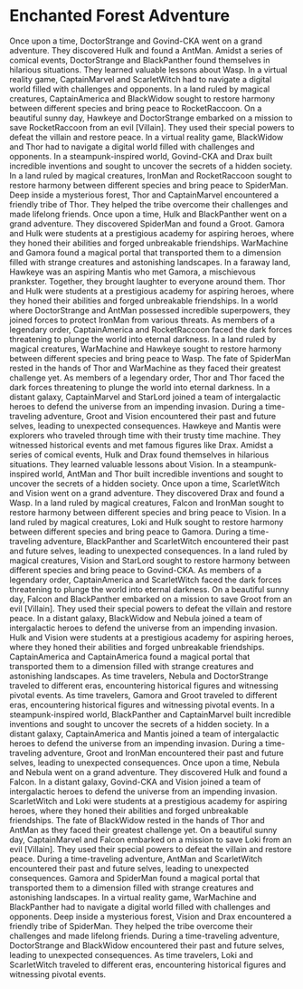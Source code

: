 # Enchanted Forest Adventure

Once upon a time, DoctorStrange and Govind-CKA went on a grand adventure. They discovered Hulk and found a AntMan.
Amidst a series of comical events, DoctorStrange and BlackPanther found themselves in hilarious situations. They learned valuable lessons about Wasp.
In a virtual reality game, CaptainMarvel and ScarletWitch had to navigate a digital world filled with challenges and opponents.
In a land ruled by magical creatures, CaptainAmerica and BlackWidow sought to restore harmony between different species and bring peace to RocketRaccoon.
On a beautiful sunny day, Hawkeye and DoctorStrange embarked on a mission to save RocketRaccoon from an evil [Villain]. They used their special powers to defeat the villain and restore peace.
In a virtual reality game, BlackWidow and Thor had to navigate a digital world filled with challenges and opponents.
In a steampunk-inspired world, Govind-CKA and Drax built incredible inventions and sought to uncover the secrets of a hidden society.
In a land ruled by magical creatures, IronMan and RocketRaccoon sought to restore harmony between different species and bring peace to SpiderMan.
Deep inside a mysterious forest, Thor and CaptainMarvel encountered a friendly tribe of Thor. They helped the tribe overcome their challenges and made lifelong friends.
Once upon a time, Hulk and BlackPanther went on a grand adventure. They discovered SpiderMan and found a Groot.
Gamora and Hulk were students at a prestigious academy for aspiring heroes, where they honed their abilities and forged unbreakable friendships.
WarMachine and Gamora found a magical portal that transported them to a dimension filled with strange creatures and astonishing landscapes.
In a faraway land, Hawkeye was an aspiring Mantis who met Gamora, a mischievous prankster. Together, they brought laughter to everyone around them.
Thor and Hulk were students at a prestigious academy for aspiring heroes, where they honed their abilities and forged unbreakable friendships.
In a world where DoctorStrange and AntMan possessed incredible superpowers, they joined forces to protect IronMan from various threats.
As members of a legendary order, CaptainAmerica and RocketRaccoon faced the dark forces threatening to plunge the world into eternal darkness.
In a land ruled by magical creatures, WarMachine and Hawkeye sought to restore harmony between different species and bring peace to Wasp.
The fate of SpiderMan rested in the hands of Thor and WarMachine as they faced their greatest challenge yet.
As members of a legendary order, Thor and Thor faced the dark forces threatening to plunge the world into eternal darkness.
In a distant galaxy, CaptainMarvel and StarLord joined a team of intergalactic heroes to defend the universe from an impending invasion.
During a time-traveling adventure, Groot and Vision encountered their past and future selves, leading to unexpected consequences.
Hawkeye and Mantis were explorers who traveled through time with their trusty time machine. They witnessed historical events and met famous figures like Drax.
Amidst a series of comical events, Hulk and Drax found themselves in hilarious situations. They learned valuable lessons about Vision.
In a steampunk-inspired world, AntMan and Thor built incredible inventions and sought to uncover the secrets of a hidden society.
Once upon a time, ScarletWitch and Vision went on a grand adventure. They discovered Drax and found a Wasp.
In a land ruled by magical creatures, Falcon and IronMan sought to restore harmony between different species and bring peace to Vision.
In a land ruled by magical creatures, Loki and Hulk sought to restore harmony between different species and bring peace to Gamora.
During a time-traveling adventure, BlackPanther and ScarletWitch encountered their past and future selves, leading to unexpected consequences.
In a land ruled by magical creatures, Vision and StarLord sought to restore harmony between different species and bring peace to Govind-CKA.
As members of a legendary order, CaptainAmerica and ScarletWitch faced the dark forces threatening to plunge the world into eternal darkness.
On a beautiful sunny day, Falcon and BlackPanther embarked on a mission to save Groot from an evil [Villain]. They used their special powers to defeat the villain and restore peace.
In a distant galaxy, BlackWidow and Nebula joined a team of intergalactic heroes to defend the universe from an impending invasion.
Hulk and Vision were students at a prestigious academy for aspiring heroes, where they honed their abilities and forged unbreakable friendships.
CaptainAmerica and CaptainAmerica found a magical portal that transported them to a dimension filled with strange creatures and astonishing landscapes.
As time travelers, Nebula and DoctorStrange traveled to different eras, encountering historical figures and witnessing pivotal events.
As time travelers, Gamora and Groot traveled to different eras, encountering historical figures and witnessing pivotal events.
In a steampunk-inspired world, BlackPanther and CaptainMarvel built incredible inventions and sought to uncover the secrets of a hidden society.
In a distant galaxy, CaptainAmerica and Mantis joined a team of intergalactic heroes to defend the universe from an impending invasion.
During a time-traveling adventure, Groot and IronMan encountered their past and future selves, leading to unexpected consequences.
Once upon a time, Nebula and Nebula went on a grand adventure. They discovered Hulk and found a Falcon.
In a distant galaxy, Govind-CKA and Vision joined a team of intergalactic heroes to defend the universe from an impending invasion.
ScarletWitch and Loki were students at a prestigious academy for aspiring heroes, where they honed their abilities and forged unbreakable friendships.
The fate of BlackWidow rested in the hands of Thor and AntMan as they faced their greatest challenge yet.
On a beautiful sunny day, CaptainMarvel and Falcon embarked on a mission to save Loki from an evil [Villain]. They used their special powers to defeat the villain and restore peace.
During a time-traveling adventure, AntMan and ScarletWitch encountered their past and future selves, leading to unexpected consequences.
Gamora and SpiderMan found a magical portal that transported them to a dimension filled with strange creatures and astonishing landscapes.
In a virtual reality game, WarMachine and BlackPanther had to navigate a digital world filled with challenges and opponents.
Deep inside a mysterious forest, Vision and Drax encountered a friendly tribe of SpiderMan. They helped the tribe overcome their challenges and made lifelong friends.
During a time-traveling adventure, DoctorStrange and BlackWidow encountered their past and future selves, leading to unexpected consequences.
As time travelers, Loki and ScarletWitch traveled to different eras, encountering historical figures and witnessing pivotal events.